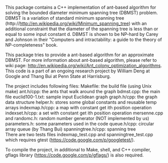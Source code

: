 This package contains a C++ implementation of ant-based algorithm for solving
the bounded diameter minimum spanning tree (DBMST) problem. DBMST is a variation
of standard minimum spanning tree (http://http://en.wikipedia.org/wiki/Minimum_spanning_tree) with an additional constraint that the diameter of the spanning
tree is less than or equal to some input constant d. DBMST is shown to be
NP-hard by Carey and Johnson in their "Computers and intractability: a guide
to the theory of NP-completeness" book.

This package tries to provide a ant-based algorithm for an approximate DBMST.
For more information about ant-based algorithm, please refer to wiki page:
http://en.wikipedia.org/wiki/Ant_colony_optimization_algorithms.
This code is a part of an ongoing research project by William Deng at
Google and Thang Bui at Penn State at Harrisburg.

The project includes following files:
Makefile: the build file (using Unix make)
ant.h/cpp: the ants that walk around the graph
bdmst.cpp: the main file
euclid100-1.txt: sample input Euclidean graph
graph.h/cpp: the graph data structure
helper.h: stores some global constants and reusable temp arrays
indexmap.h/cpp: a map with constant get ith position operation
indexset.h/cpp: a set with constant get ith position operation
mersenne.cpp and randomc.h: random number generator (NOT implemented by us)
parameters.h: some parameters used in the code
queue.h/cpp: circular array queue (by Thang Bui)
spanningtree.h/cpp: spanning tree  
There are two tests files indexmap_test.cpp and spanningtree_test.cpp which
requires gtest (https://code.google.com/p/googletest/).

To compile the project, in additional to Make, shell, and C++ compiler,
gflags library (https://code.google.com/p/gflags/) is also required.

